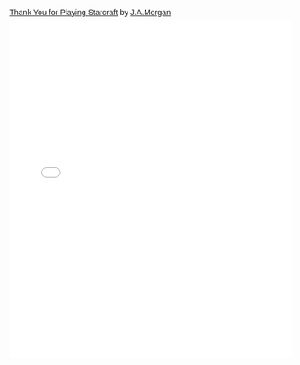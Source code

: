 <p  style=" margin: 12px auto 6px auto; font-family: Helvetica,Arial,Sans-serif; font-style: normal; font-variant: normal; font-weight: normal; font-size: 14px; line-height: normal; font-size-adjust: none; font-stretch: normal; -x-system-font: none; display: block;">   <a title="View Thank You for Playing Starcraft on Scribd" href="http://www.scribd.com/doc/232610502/Thank-You-for-Playing-Starcraft"  style="text-decoration: underline;" >Thank You for Playing Starcraft</a> by <a title="View J.A.Morgan's profile on Scribd" href="http://www.scribd.com/32bpwr3"  style="text-decoration: underline;" >J.A.Morgan</a></p><iframe class="scribd_iframe_embed" src="//www.scribd.com/embeds/232610502/content?start_page=1&view_mode=scroll&access_key=key-B6LIhByYLwa84VrCxjRA&show_recommendations=true" data-auto-height="false" data-aspect-ratio="0.7729220222793488" scrolling="no" id="doc_99782" width="100%" height="600" frameborder="0"></iframe>
